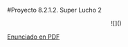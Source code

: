 #Proyecto 8.2.1.2. Super Lucho 2

<center>
![]()
</center>

[Enunciado en PDF][PDF]

[PDF]: https://raw.githubusercontent.com/gobstones/proyectos-jr/master/Proyectos/Cap.8/8.2.1.2.Super%20Lucho%202/Recursos/description.pdf "Enunciado de 'Super Lucho 2' en PDF"

